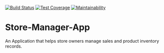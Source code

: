 [![Build Status](https://travis-ci.com/kmwangemi/Store-Manager-App.svg?branch=develop)](https://travis-ci.com/kmwangemi/Store-Manager-App) [![Test Coverage](https://api.codeclimate.com/v1/badges/130981ae32ddfffa8301/test_coverage)](https://codeclimate.com/github/kmwangemi/Store-Manager-App/test_coverage) [![Maintainability](https://api.codeclimate.com/v1/badges/130981ae32ddfffa8301/maintainability)](https://codeclimate.com/github/kmwangemi/Store-Manager-App/maintainability)

# Store-Manager-App
An Application that helps store owners manage sales and product inventory records.
